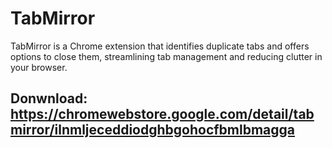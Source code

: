 # TabMirror
TabMirror is a Chrome extension that identifies duplicate tabs and offers options to close them, streamlining tab management and reducing clutter in your browser.

## Donwnload: https://chromewebstore.google.com/detail/tabmirror/ilnmljeceddiodghbgohocfbmlbmagga
